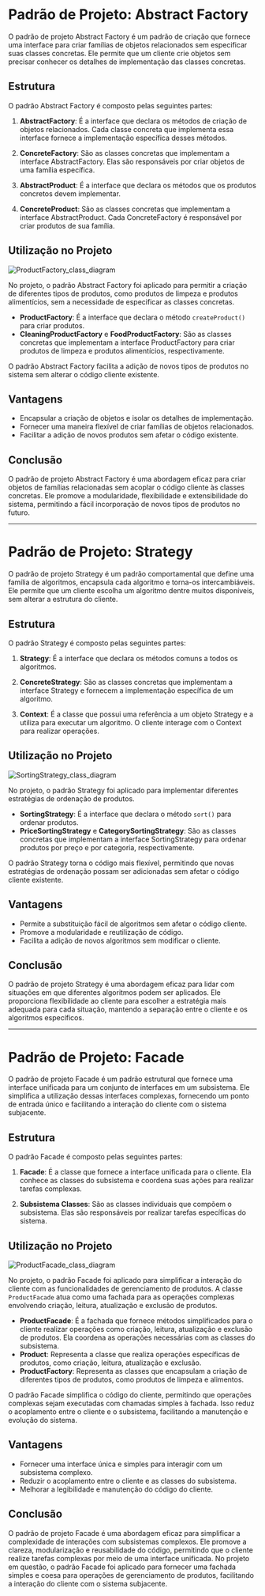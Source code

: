 # Padrão de Projeto: Abstract Factory

O padrão de projeto Abstract Factory é um padrão de criação que fornece uma interface para criar famílias de objetos relacionados sem especificar suas classes concretas. Ele permite que um cliente crie objetos sem precisar conhecer os detalhes de implementação das classes concretas.

## Estrutura

O padrão Abstract Factory é composto pelas seguintes partes:

1. **AbstractFactory**: É a interface que declara os métodos de criação de objetos relacionados. Cada classe concreta que implementa essa interface fornece a implementação específica desses métodos.

2. **ConcreteFactory**: São as classes concretas que implementam a interface AbstractFactory. Elas são responsáveis por criar objetos de uma família específica.

3. **AbstractProduct**: É a interface que declara os métodos que os produtos concretos devem implementar.

4. **ConcreteProduct**: São as classes concretas que implementam a interface AbstractProduct. Cada ConcreteFactory é responsável por criar produtos de sua família.

## Utilização no Projeto


![ProductFactory_class_diagram](https://github.com/edilsonsj/web2/blob/main/public/diagram%20documentation/ProductFactory_class_diagram.png)


No projeto, o padrão Abstract Factory foi aplicado para permitir a criação de diferentes tipos de produtos, como produtos de limpeza e produtos alimentícios, sem a necessidade de especificar as classes concretas.

- **ProductFactory**: É a interface que declara o método `createProduct()` para criar produtos.
- **CleaningProductFactory** e **FoodProductFactory**: São as classes concretas que implementam a interface ProductFactory para criar produtos de limpeza e produtos alimentícios, respectivamente.

O padrão Abstract Factory facilita a adição de novos tipos de produtos no sistema sem alterar o código cliente existente.

## Vantagens

- Encapsular a criação de objetos e isolar os detalhes de implementação.
- Fornecer uma maneira flexível de criar famílias de objetos relacionados.
- Facilitar a adição de novos produtos sem afetar o código existente.

## Conclusão

O padrão de projeto Abstract Factory é uma abordagem eficaz para criar objetos de famílias relacionadas sem acoplar o código cliente às classes concretas. Ele promove a modularidade, flexibilidade e extensibilidade do sistema, permitindo a fácil incorporação de novos tipos de produtos no futuro.

---

# Padrão de Projeto: Strategy

O padrão de projeto Strategy é um padrão comportamental que define uma família de algoritmos, encapsula cada algoritmo e torna-os intercambiáveis. Ele permite que um cliente escolha um algoritmo dentre muitos disponíveis, sem alterar a estrutura do cliente.

## Estrutura

O padrão Strategy é composto pelas seguintes partes:

1. **Strategy**: É a interface que declara os métodos comuns a todos os algoritmos.

2. **ConcreteStrategy**: São as classes concretas que implementam a interface Strategy e fornecem a implementação específica de um algoritmo.

3. **Context**: É a classe que possui uma referência a um objeto Strategy e a utiliza para executar um algoritmo. O cliente interage com o Context para realizar operações.

## Utilização no Projeto

![SortingStrategy_class_diagram](https://github.com/edilsonsj/web2/blob/main/public/diagram%20documentation/SortingStrategy_class_diagram.png)


No projeto, o padrão Strategy foi aplicado para implementar diferentes estratégias de ordenação de produtos.

- **SortingStrategy**: É a interface que declara o método `sort()` para ordenar produtos.
- **PriceSortingStrategy** e **CategorySortingStrategy**: São as classes concretas que implementam a interface SortingStrategy para ordenar produtos por preço e por categoria, respectivamente.

O padrão Strategy torna o código mais flexível, permitindo que novas estratégias de ordenação possam ser adicionadas sem afetar o código cliente existente.

## Vantagens

- Permite a substituição fácil de algoritmos sem afetar o código cliente.
- Promove a modularidade e reutilização de código.
- Facilita a adição de novos algoritmos sem modificar o cliente.

## Conclusão

O padrão de projeto Strategy é uma abordagem eficaz para lidar com situações em que diferentes algoritmos podem ser aplicados. Ele proporciona flexibilidade ao cliente para escolher a estratégia mais adequada para cada situação, mantendo a separação entre o cliente e os algoritmos específicos.

---

# Padrão de Projeto: Facade

O padrão de projeto Facade é um padrão estrutural que fornece uma interface unificada para um conjunto de interfaces em um subsistema. Ele simplifica a utilização dessas interfaces complexas, fornecendo um ponto de entrada único e facilitando a interação do cliente com o sistema subjacente.

## Estrutura

O padrão Facade é composto pelas seguintes partes:

1. **Facade**: É a classe que fornece a interface unificada para o cliente. Ela conhece as classes do subsistema e coordena suas ações para realizar tarefas complexas.

2. **Subsistema Classes**: São as classes individuais que compõem o subsistema. Elas são responsáveis por realizar tarefas específicas do sistema.

## Utilização no Projeto

![ProductFacade_class_diagram](https://github.com/edilsonsj/web2/blob/main/public/diagram%20documentation/ProductFacade_class_diagram.png)

No projeto, o padrão Facade foi aplicado para simplificar a interação do cliente com as funcionalidades de gerenciamento de produtos. A classe `ProductFacade` atua como uma fachada para as operações complexas envolvendo criação, leitura, atualização e exclusão de produtos.

- **ProductFacade**: É a fachada que fornece métodos simplificados para o cliente realizar operações como criação, leitura, atualização e exclusão de produtos. Ela coordena as operações necessárias com as classes do subsistema.
- **Product**: Representa a classe que realiza operações específicas de produtos, como criação, leitura, atualização e exclusão.
- **ProductFactory**: Representa as classes que encapsulam a criação de diferentes tipos de produtos, como produtos de limpeza e alimentos.

O padrão Facade simplifica o código do cliente, permitindo que operações complexas sejam executadas com chamadas simples à fachada. Isso reduz o acoplamento entre o cliente e o subsistema, facilitando a manutenção e evolução do sistema.

## Vantagens

- Fornecer uma interface única e simples para interagir com um subsistema complexo.
- Reduzir o acoplamento entre o cliente e as classes do subsistema.
- Melhorar a legibilidade e manutenção do código do cliente.

## Conclusão

O padrão de projeto Facade é uma abordagem eficaz para simplificar a complexidade de interações com subsistemas complexos. Ele promove a clareza, modularização e reusabilidade do código, permitindo que o cliente realize tarefas complexas por meio de uma interface unificada. No projeto em questão, o padrão Facade foi aplicado para fornecer uma fachada simples e coesa para operações de gerenciamento de produtos, facilitando a interação do cliente com o sistema subjacente.
